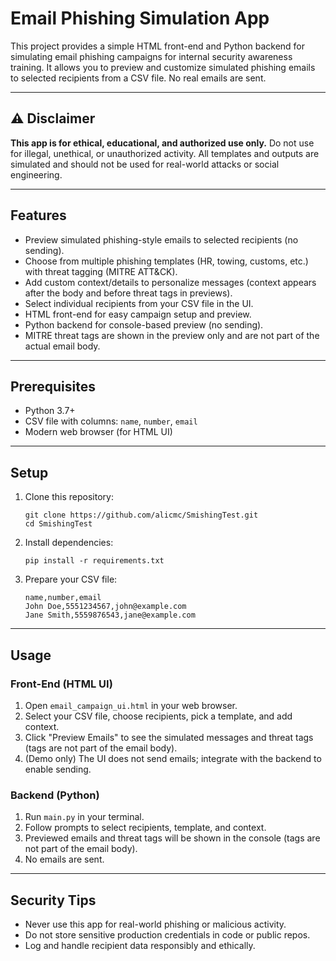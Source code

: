 # Email Phishing Simulation App

This project provides a simple HTML front-end and Python backend for simulating email phishing campaigns for internal security awareness training. It allows you to preview and customize simulated phishing emails to selected recipients from a CSV file. No real emails are sent.

---

## ⚠️ Disclaimer

**This app is for ethical, educational, and authorized use only.** Do not use for illegal, unethical, or unauthorized activity. All templates and outputs are simulated and should not be used for real-world attacks or social engineering.

---

## Features

- Preview simulated phishing-style emails to selected recipients (no sending).
- Choose from multiple phishing templates (HR, towing, customs, etc.) with threat tagging (MITRE ATT&CK).
- Add custom context/details to personalize messages (context appears after the body and before threat tags in previews).
- Select individual recipients from your CSV file in the UI.
- HTML front-end for easy campaign setup and preview.
- Python backend for console-based preview (no sending).
- MITRE threat tags are shown in the preview only and are not part of the actual email body.

---

## Prerequisites

- Python 3.7+
- CSV file with columns: `name`, `number`, `email`
- Modern web browser (for HTML UI)

---

## Setup

1. Clone this repository:
   ```
   git clone https://github.com/alicmc/SmishingTest.git
   cd SmishingTest
   ```
2. Install dependencies:
    ```
    pip install -r requirements.txt
    ```

3. Prepare your CSV file:
    ```
    name,number,email
    John Doe,5551234567,john@example.com
    Jane Smith,5559876543,jane@example.com
    ```

---

## Usage

### Front-End (HTML UI)

1. Open `email_campaign_ui.html` in your web browser.
2. Select your CSV file, choose recipients, pick a template, and add context.
3. Click "Preview Emails" to see the simulated messages and threat tags (tags are not part of the email body).
4. (Demo only) The UI does not send emails; integrate with the backend to enable sending.

### Backend (Python)

1. Run `main.py` in your terminal.
2. Follow prompts to select recipients, template, and context.
3. Previewed emails and threat tags will be shown in the console (tags are not part of the email body).
4. No emails are sent.

---

## Security Tips

- Never use this app for real-world phishing or malicious activity.
- Do not store sensitive production credentials in code or public repos.
- Log and handle recipient data responsibly and ethically.